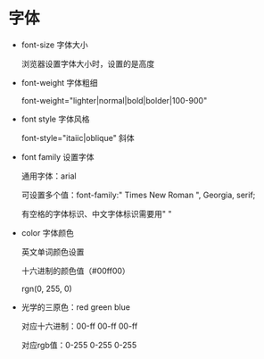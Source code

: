 # 字体

- font-size 字体大小

  浏览器设置字体大小时，设置的是高度

- font-weight 字体粗细

  font-weight="lighter|normal|bold|bolder|100-900"

- font style 字体风格

  font-style="itaiic|oblique" 斜体

- font family 设置字体

  通用字体：arial

  可设置多个值：font-family:" Times New Roman ", Georgia, serif;

  有空格的字体标识、中文字体标识需要用" "

- color 字体颜色

  英文单词颜色设置

  十六进制的颜色值（#00ff00）

  rgn(0, 255, 0)
  
- 光学的三原色：red green blue

  对应十六进制：00-ff 00-ff 00-ff

  对应rgb值：0-255 0-255 0-255
  